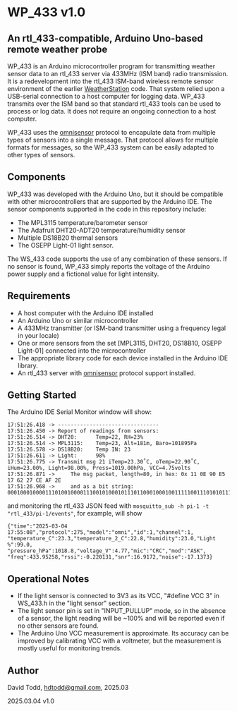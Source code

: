 # WP_433 v1.0
## An rtl_433-compatible, Arduino Uno-based remote weather probe

WP_433 is an Arduino microcontroller program for transmitting weather sensor data to an rtl_433 server via 433MHz (ISM band) radio transmission.  It is a redevelopment into the rtl_433 ISM-band wireless remote sensor environment of the earlier [WeatherStation](https://github.com/hdtodd/WeatherStation) code.  That system relied upon a USB-serial connection to a host computer for logging data.  WP_433 transmits over the ISM band so that standard rtl_433 tools can be used to process or log data.  It does not require an ongoing connection to a host computer.

WP_433 uses the [omnisensor](https://github.com/hdtodd/omnisensor_433) protocol to encapulate data from multiple types of sensors into a single message.  That protocol allows for multiple formats for messages, so the WP_433 system can be easily adapted to other types of sensors.

## Components

WP_433 was developed with the Arduino Uno, but it should be compatible with other microcontrollers that are supported by the Arduino IDE.  The sensor components supported in the code in this repository include:

*  The MPL3115 temperature/barometer sensor
*  The Adafruit DHT20-ADT20 temperature/humidity sensor
*  Multiple DS18B20 thermal sensors
*  The OSEPP Light-01 light sensor.

The WS_433 code supports the use of any combination of these sensors.  If no sensor is found, WP_433 simply reports the voltage of the Arduino power supply and a fictional value for light intensity.

## Requirements

*  A host computer with the Arduino IDE installed
*  An Arduino Uno or similar microcontroller
*  A 433MHz transmitter (or ISM-band transmitter using a frequency legal in your locale)
*  One or more sensors from the set [MPL3115, DHT20, DS18B10, OSEPP Light-01] connected into the microcontroller
*  The appropriate library code for each device installed in the Arduino IDE library.
*  An rtl_433 server with [omnisensor](https://github.com/hdtodd/omnisensor_433) protocol support installed.

## Getting Started

The Arduino IDE Serial Monitor window will show:
```
17:51:26.418 -> --------------------------------
17:51:26.450 -> Report of readings from sensors:
17:51:26.514 -> DHT20:  	Temp=22, RH=23%
17:51:26.514 -> MPL3115:	Temp=23, Alt=181m, Baro=101895Pa
17:51:26.578 -> DS18B20:	Temp IN: 23    
17:51:26.611 -> Light:		98%
17:51:26.775 -> Transmit msg 21	iTemp=23.30˚C, oTemp=22.90˚C, iHum=23.00%, Light=98.00%, Press=1019.00hPa, VCC=4.75volts
17:51:26.871 -> 	The msg packet, length=80, in hex: 0x 11 0E 90 E5 17 62 27 CE AF 2E 
17:51:26.968 -> 	and as a bit string: 00010001000011101001000011100101000101110110001000100111110011101010111100101110
```

and monitoring the rtl_433 JSON feed with `mosquitto_sub -h pi-1 -t "rtl_433/pi-1/events"`, for example, will show
```
{"time":"2025-03-04 17:55:08","protocol":275,"model":"omni","id":1,"channel":1,
"temperature_C":23.3,"temperature_2_C":22.8,"humidity":23.0,"Light %":99.0,
"pressure_hPa":1018.8,"voltage_V":4.77,"mic":"CRC","mod":"ASK",
"freq":433.95258,"rssi":-0.220131,"snr":16.9172,"noise":-17.1373}
```


## Operational Notes

*  If the light sensor is connected to 3V3 as its VCC, "#define VCC 3" in WS_433.h in the "light sensor" section.
*  The light sensor pin is set in "INPUT_PULLUP" mode, so in the absence of a sensor, the light reading will be ~100% and will be reported even if no other sensors are found.
*  The Arduino Uno VCC measurement is approximate.  Its accuracy can be improved by calibrating VCC with a voltmeter, but the measurement is mostly useful for monitoring trends.



## Author
David Todd, hdtodd@gmail.com, 2025.03

2025.03.04  v1.0
